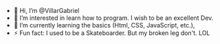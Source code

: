 - 👋 Hi, I’m @VillarGabriel
- 👀 I’m interested in learn how to program. I wish to be an excellent Dev.
- 🌱 I’m currently learning the basics (Html, CSS, JavaScript, etc.),
- ⚡ Fun fact: I used to be a Skateboarder. But my broken leg don't. LOL

<!---
VillarGabriel/VillarGabriel is a ✨ special ✨ repository because its `README.md` (this file) appears on your GitHub profile.
You can click the Preview link to take a look at your changes.
--->
